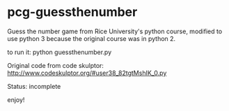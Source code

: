 # pcg-guessthenumber
Guess the number game from Rice University's python course, modified to use python 3 because the original course was in python 2. 

to run it: python guessthenumber.py

Original code from code skulptor: http://www.codeskulptor.org/#user38_82tgtMshIK_0.py

Status: incomplete


enjoy! 